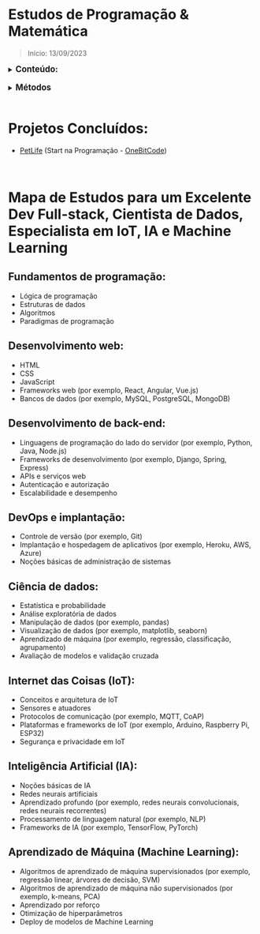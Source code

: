 # Estudos de Programação & Matemática

> Início: 13/09/2023

<details>
<summary><span style="font-size: larger; font-weight: bold">Conteúdo:</span></summary>

<details>
<summary><span style="margin-left: 20px; font-weight: bold">Programação</span></summary>
  - HTML5<br>
  - CSS3<br>
  - Saas, Scss<br>
  - JavaScript<br>
  - TypeScript<br>
  - React<br>
  - Next.js<br>
  - Node.js<br>
</details>

<details>
<summary><span style="margin-left: 20px; font-weight: bold">Matemática</span></summary>
  - Cálculo I<br>
  - Álgebra Linear<br>
</details>
</details>

<br>

<details>
<summary><span style="font-size: larger; font-weight: bold">Métodos</span></summary>
  - Método Pomodoro (Estudos de 30 minutos com intervalo de 15 entre eles)
</details>

<br>

# Projetos Concluídos:
- [PetLife](https://github.com/wi2david/excepdevtrail/tree/main/PetLife) (Start na Programação - <a href="https://onebitcode.com" target="_blank">OneBitCode</a>)

<br>

# Mapa de Estudos para um Excelente Dev Full-stack, Cientista de Dados, Especialista em IoT, IA e Machine Learning

## Fundamentos de programação:
- Lógica de programação
- Estruturas de dados
- Algoritmos
- Paradigmas de programação

## Desenvolvimento web:
- HTML
- CSS
- JavaScript
- Frameworks web (por exemplo, React, Angular, Vue.js)
- Bancos de dados (por exemplo, MySQL, PostgreSQL, MongoDB)

## Desenvolvimento de back-end:
- Linguagens de programação do lado do servidor (por exemplo, Python, Java, Node.js)
- Frameworks de desenvolvimento (por exemplo, Django, Spring, Express)
- APIs e serviços web
- Autenticação e autorização
- Escalabilidade e desempenho

## DevOps e implantação:
- Controle de versão (por exemplo, Git)
- Implantação e hospedagem de aplicativos (por exemplo, Heroku, AWS, Azure)
- Noções básicas de administração de sistemas

## Ciência de dados:
- Estatística e probabilidade
- Análise exploratória de dados
- Manipulação de dados (por exemplo, pandas)
- Visualização de dados (por exemplo, matplotlib, seaborn)
- Aprendizado de máquina (por exemplo, regressão, classificação, agrupamento)
- Avaliação de modelos e validação cruzada

## Internet das Coisas (IoT):
- Conceitos e arquitetura de IoT
- Sensores e atuadores
- Protocolos de comunicação (por exemplo, MQTT, CoAP)
- Plataformas e frameworks de IoT (por exemplo, Arduino, Raspberry Pi, ESP32)
- Segurança e privacidade em IoT

## Inteligência Artificial (IA):
- Noções básicas de IA
- Redes neurais artificiais
- Aprendizado profundo (por exemplo, redes neurais convolucionais, redes neurais recorrentes)
- Processamento de linguagem natural (por exemplo, NLP)
- Frameworks de IA (por exemplo, TensorFlow, PyTorch)

## Aprendizado de Máquina (Machine Learning):
- Algoritmos de aprendizado de máquina supervisionados (por exemplo, regressão linear, árvores de decisão, SVM)
- Algoritmos de aprendizado de máquina não supervisionados (por exemplo, k-means, PCA)
- Aprendizado por reforço
- Otimização de hiperparâmetros
- Deploy de modelos de Machine Learning

